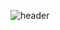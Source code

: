 ![header](https://capsule-render.vercel.app/api?type=Waving&color=auto&height=300&section=header&text=Hi!I`mMoonyoung&fontSize=90)
